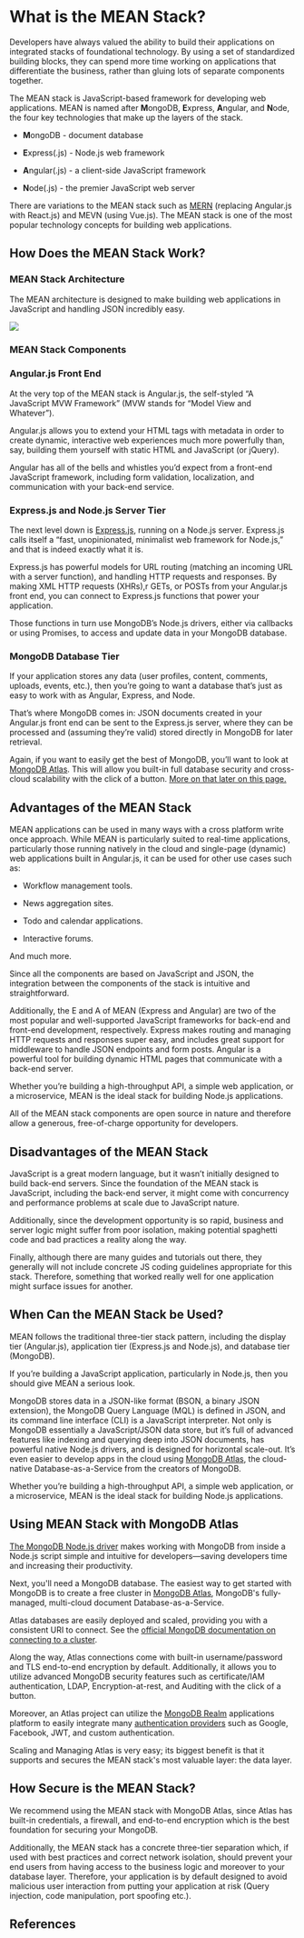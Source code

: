 # What is the MEAN Stack?

Developers have always valued the ability to build their applications on integrated stacks of foundational technology. By using a set of standardized building blocks, they can spend more time working on applications that differentiate the business, rather than gluing lots of separate components together.

The MEAN stack is JavaScript-based framework for developing web applications. MEAN is named after **M**ongoDB, **E**xpress, **A**ngular, and **N**ode, the four key technologies that make up the layers of the stack.

- **M**ongoDB - document database

- **E**xpress(.js) - Node.js web framework

- **A**ngular(.js) - a client-side JavaScript framework

- **N**ode(.js) - the premier JavaScript web server

There are variations to the MEAN stack such as [MERN](https://www.mongodb.com/mern-stack) (replacing Angular.js with React.js) and MEVN (using Vue.js). The MEAN stack is one of the most popular technology concepts for building web applications.

## How Does the MEAN Stack Work?

### MEAN Stack Architecture

The MEAN architecture is designed to make building web applications in JavaScript and handling JSON incredibly easy.

![](https://s3.us-west-2.amazonaws.com/secure.notion-static.com/c08a2123-7fec-4045-8a0a-94eea9e02067/mean-stack-0qy07j83ah.png?X-Amz-Algorithm=AWS4-HMAC-SHA256&X-Amz-Content-Sha256=UNSIGNED-PAYLOAD&X-Amz-Credential=AKIAT73L2G45EIPT3X45%2F20220402%2Fus-west-2%2Fs3%2Faws4_request&X-Amz-Date=20220402T122933Z&X-Amz-Expires=3600&X-Amz-Signature=e093015d826ad02a2be7dc92c2d1cd433015eff53133d205b2c87e22cde96c99&X-Amz-SignedHeaders=host&x-id=GetObject)

### MEAN Stack Components

### Angular.js Front End

At the very top of the MEAN stack is Angular.js, the self-styled “A JavaScript MVW Framework” (MVW stands for “Model View and Whatever”).

Angular.js allows you to extend your HTML tags with metadata in order to create dynamic, interactive web experiences much more powerfully than, say, building them yourself with static HTML and JavaScript (or jQuery).

Angular has all of the bells and whistles you’d expect from a front-end JavaScript framework, including form validation, localization, and communication with your back-end service.

### Express.js and Node.js Server Tier

The next level down is [Express.js](https://expressjs.com/), running on a Node.js server. Express.js calls itself a “fast, unopinionated, minimalist web framework for Node.js,” and that is indeed exactly what it is.

Express.js has powerful models for URL routing (matching an incoming URL with a server function), and handling HTTP requests and responses. By making XML HTTP requests (XHRs),r GETs, or POSTs from your Angular.js front end, you can connect to Express.js functions that power your application.

Those functions in turn use MongoDB’s Node.js drivers, either via callbacks or using Promises, to access and update data in your MongoDB database.

### MongoDB Database Tier

If your application stores any data (user profiles, content, comments, uploads, events, etc.), then you’re going to want a database that’s just as easy to work with as Angular, Express, and Node.

That’s where MongoDB comes in: JSON documents created in your Angular.js front end can be sent to the Express.js server, where they can be processed and (assuming they’re valid) stored directly in MongoDB for later retrieval.

Again, if you want to easily get the best of MongoDB, you’ll want to look at [MongoDB Atlas](https://www.mongodb.com/cloud/atlas). This will allow you built-in full database security and cross-cloud scalability with the click of a button. [More on that later on this page.](https://www.mongodb.com/mean-stack#using-mean-stack-with-mongodb-atlas)

## Advantages of the MEAN Stack

MEAN applications can be used in many ways with a cross platform write once approach. While MEAN is particularly suited to real-time applications, particularly those running natively in the cloud and single-page (dynamic) web applications built in Angular.js, it can be used for other use cases such as:

- Workflow management tools.

- News aggregation sites.

- Todo and calendar applications.

- Interactive forums.

And much more.

Since all the components are based on JavaScript and JSON, the integration between the components of the stack is intuitive and straightforward.

Additionally, the E and A of MEAN (Express and Angular) are two of the most popular and well-supported JavaScript frameworks for back-end and front-end development, respectively. Express makes routing and managing HTTP requests and responses super easy, and includes great support for middleware to handle JSON endpoints and form posts. Angular is a powerful tool for building dynamic HTML pages that communicate with a back-end server.

Whether you’re building a high-throughput API, a simple web application, or a microservice, MEAN is the ideal stack for building Node.js applications.

All of the MEAN stack components are open source in nature and therefore allow a generous, free-of-charge opportunity for developers.

## Disadvantages of the MEAN Stack

JavaScript is a great modern language, but it wasn’t initially designed to build back-end servers. Since the foundation of the MEAN stack is JavaScript, including the back-end server, it might come with concurrency and performance problems at scale due to JavaScript nature.

Additionally, since the development opportunity is so rapid, business and server logic might suffer from poor isolation, making potential spaghetti code and bad practices a reality along the way.

Finally, although there are many guides and tutorials out there, they generally will not include concrete JS coding guidelines appropriate for this stack. Therefore, something that worked really well for one application might surface issues for another.

## When Can the MEAN Stack be Used?

MEAN follows the traditional three-tier stack pattern, including the display tier (Angular.js), application tier (Express.js and Node.js), and database tier (MongoDB).

If you’re building a JavaScript application, particularly in Node.js, then you should give MEAN a serious look.

MongoDB stores data in a JSON-like format (BSON, a binary JSON extension), the MongoDB Query Language (MQL) is defined in JSON, and its command line interface (CLI) is a JavaScript interpreter. Not only is MongoDB essentially a JavaScript/JSON data store, but it’s full of advanced features like indexing and querying deep into JSON documents, has powerful native Node.js drivers, and is designed for horizontal scale-out. It’s even easier to develop apps in the cloud using [MongoDB Atlas](https://www.mongodb.com/cloud/atlas), the cloud-native Database-as-a-Service from the creators of MongoDB.

Whether you’re building a high-throughput API, a simple web application, or a microservice, MEAN is the ideal stack for building Node.js applications.

## Using MEAN Stack with MongoDB Atlas

[The MongoDB Node.js driver](https://docs.mongodb.com/drivers/node/current/) makes working with MongoDB from inside a Node.js script simple and intuitive for developers—saving developers time and increasing their productivity.

Next, you'll need a MongoDB database. The easiest way to get started with MongoDB is to create a free cluster in [MongoDB Atlas](https://www.mongodb.com/cloud/atlas), MongoDB's fully-managed, multi-cloud document Database-as-a-Service.

Atlas databases are easily deployed and scaled, providing you with a consistent URI to connect. See the [official MongoDB documentation on connecting to a cluster](https://docs.atlas.mongodb.com/connect-to-cluster/).

Along the way, Atlas connections come with built-in username/password and TLS end-to-end encryption by default. Additionally, it allows you to utilize advanced MongoDB security features such as certificate/IAM authentication, LDAP, Encryption-at-rest, and Auditing with the click of a button.

Moreover, an Atlas project can utilize the [MongoDB Realm](https://www.mongodb.com/cloud/atlas/lp/realm) applications platform to easily integrate many [authentication providers](https://docs.mongodb.com/realm/authentication/) such as Google, Facebook, JWT, and custom authentication.

Scaling and Managing Atlas is very easy; its biggest benefit is that it supports and secures the MEAN stack's most valuable layer: the data layer.

## How Secure is the MEAN Stack?

We recommend using the MEAN stack with MongoDB Atlas, since Atlas has built-in credentials, a firewall, and end-to-end encryption which is the best foundation for securing your MongoDB.

Additionally, the MEAN stack has a concrete three-tier separation which, if used with best practices and correct network isolation, should prevent your end users from having access to the business logic and moreover to your database layer. Therefore, your application is by default designed to avoid malicious user interaction from putting your application at risk (Query injection, code manipulation, port spoofing etc.).

## References
